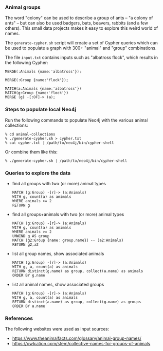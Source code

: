 ### Animal groups

The word "colony" can be used to describe a group of ants – "a colony of ants" – but can also be used badgers, bats, beavers, rabbits (and a few others). This small data projects makes it easy to explore this weird world of names. 

The `generate-cypher.sh` script will create a set of Cypher queries which can be used to populate a graph with 300+ "animal" and "group" combinations.

The file `input.txt` contains inputs such as "albatross flock", which results in the following Cypher:

    MERGE(:Animals {name:'albatross'});

    MERGE(:Group {name:'flock'});

    MATCH(a:Animals {name:'albatross'})
    MATCH(g:Group {name:'flock'})
    MERGE (g) -[:OF]-> (a);

### Steps to populate local Neo4j

Run the following commands to populate Neo4j with the various animal collections:
 
    % cd animal-collections
    % ./generate-cypher.sh > cypher.txt
    % cat cypher.txt | /path/to/neo4j/bin/cypher-shell

Or combine them like this:

    % ./generate-cypher.sh | /path/to/neo4j/bin/cypher-shell

### Queries to explore the data


* find all groups with two (or more) animal types

    ```
    MATCH (g:Group) -[r]-> (a:Animals)
    WITH g, count(a) as animals
    WHERE animals >= 2
    RETURN g
    ```

* find all groups+animals with two (or more) animal types
    ```
    MATCH (g:Group) -[r]-> (a:Animals)
    WITH g, count(a) as animals
    WHERE animals >= 2
    UNWIND g AS group
    MATCH (g2:Group {name: group.name}) -- (a2:Animals)
    RETURN g2,a2
    ```

* list all group names, show associated animals

    ```
    MATCH (g:Group) -[r]-> (a:Animals)
    WITH g, a, count(a) as animals
    RETURN distinct(g.name) as group, collect(a.name) as animals
    ORDER BY g.name
    ```

* list all animal names, show associated groups

    ```
    MATCH (g:Group) -[r]-> (a:Animals)
    WITH g, a, count(a) as animals
    RETURN distinct(a.name) as group, collect(g.name) as groups
    ORDER BY a.name
    ```


### References

The following websites were used as input sources:
* https://www.theanimalfacts.com/glossary/animal-group-names/
* https://owlcation.com/stem/collective-names-for-groups-of-animals

